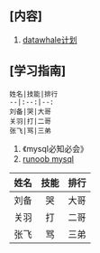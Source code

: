 [内容]
---
   1. [datawhale计划](https://github.com/datawhalechina/MySql/blob/master/MySQL%E5%AD%A6%E4%B9%A0%E5%86%85%E5%AE%B9/MySQL%E4%BB%BB%E5%8A%A11%20-%203%E5%A4%A9.md)



[学习指南]
---

    姓名|技能|排行
    --|:--:|--:
    刘备|哭|大哥
    关羽|打|二哥
    张飞|骂|三弟

1.  《mysql必知必会》
2.  [runoob mysql](https://www.runoob.com/mysql/mysql-install.html)

姓名|技能|排行
--|:--:|--:
刘备|哭|大哥
关羽|打|二哥
张飞|骂|三弟

